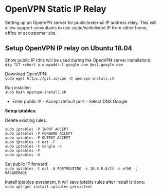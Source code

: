 # OpenVPN Static IP Relay
Setting up an OpenVPN server for public/external IP address relay. This will allow support consultants to use static/whitelisted IP from either home, office or at customer site.


## Setup OpenVPN IP relay on Ubuntu 18.04  

Show public IP (this will be used during the OpenVPN server installation):  
`dig TXT +short o-o.myaddr.l.google.com @ns1.google.com`

Download OpenVPN:  
`sudo wget https://git.io/vpn -O openvpn-install.sh`    

Run installer:  
`sudo bash openvpn-install.sh`  

* Enter public IP - Accept default port - Select DNS Google 

**Setup iptables:**

Delete existing rules:
```
sudo iptables -P INPUT ACCEPT
sudo iptables -P FORWARD ACCEPT
sudo iptables -P OUTPUT ACCEPT
sudo iptables -t nat -F
sudo iptables -t mangle -F
sudo iptables -F
sudo iptables -X
```

Set public IP forward:  
`sudo iptables -t nat -A POSTROUTING -s 10.8.0.0/24 -o eth0 -j MASQUERADE`   

Install iptables-persistent, it will save iptable rules after install is done:  
`sudo apt-get install iptables-persistent`  
